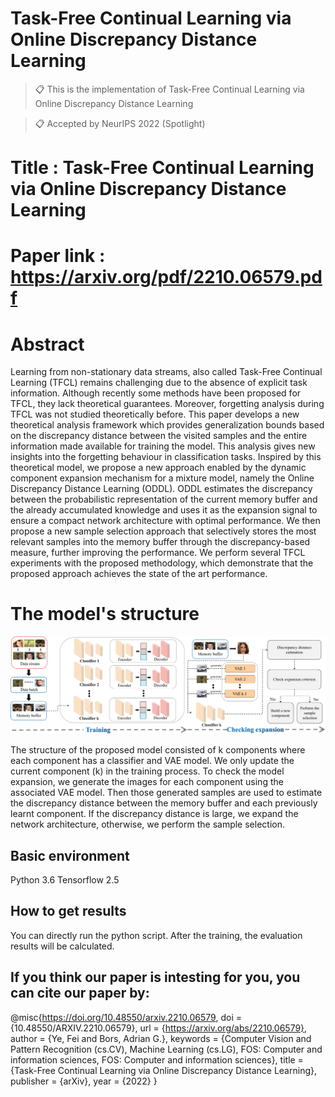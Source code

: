 # Task-Free Continual Learning via Online Discrepancy Distance Learning

>📋 This is the implementation of Task-Free Continual Learning via Online Discrepancy Distance Learning

>📋 Accepted by NeurIPS 2022 (Spotlight)

# Title : Task-Free Continual Learning via Online Discrepancy Distance Learning

# Paper link : https://arxiv.org/pdf/2210.06579.pdf


# Abstract

Learning from non-stationary data streams, also called Task-Free Continual Learning (TFCL) remains challenging due to the absence of explicit task information. Although recently some methods have been proposed for TFCL, they lack theoretical guarantees. Moreover, forgetting analysis during TFCL was not studied theoretically before. This paper develops a new theoretical analysis framework which provides generalization bounds based on the discrepancy distance between the visited samples and the entire information made available for training the model. This analysis gives new insights into the forgetting behaviour in classification tasks. Inspired by this theoretical model, we propose a new approach enabled by the dynamic component expansion mechanism for a mixture model, namely the Online Discrepancy Distance Learning (ODDL). ODDL estimates the discrepancy between the probabilistic representation of the current memory buffer and the already accumulated knowledge and uses it as the expansion signal to ensure a compact network architecture with optimal performance. We then propose a new sample selection approach that selectively stores the most relevant samples into the memory buffer through the discrepancy-based measure, further improving the performance. We perform several TFCL experiments with the proposed methodology, which demonstrate that the proposed approach achieves the state of the art performance.

# The model's structure

![image](https://github.com/dtuzi123/ODDL/blob/main/ODDL_newStructure.png)

The structure of the proposed model consisted of k components where each component has a classifier and VAE model. We only update the current component (k) in the training process. To check the model expansion, we generate the images for each component using the associated VAE model. Then those generated samples are used to estimate the discrepancy distance between the memory buffer and each previously learnt component. If the discrepancy distance is large, we expand the network architecture, otherwise, we perform the sample selection.

## Basic environment 

Python 3.6
Tensorflow 2.5

## How to get results

You can directly run the python script. After the training, the evaluation results will be calculated.

## If you think our paper is intesting for you, you can cite our paper by:

@misc{https://doi.org/10.48550/arxiv.2210.06579,
  doi = {10.48550/ARXIV.2210.06579},
  url = {https://arxiv.org/abs/2210.06579},
  author = {Ye, Fei and Bors, Adrian G.},
  keywords = {Computer Vision and Pattern Recognition (cs.CV), Machine Learning (cs.LG), FOS: Computer and information sciences, FOS: Computer and information sciences},  title = {Task-Free Continual Learning via Online Discrepancy Distance Learning},
  publisher = {arXiv},
  year = {2022}
}


 
